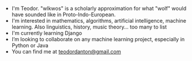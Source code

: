 - I'm Teodor. "wlkwos" is a scholarly approximation for what "wolf" would have sounded like in Proto-Indo-European.
- I'm interested in mathematics, algorithms, artificial intelligence, machine learning. Also linguistics, history, music theory... too many to list
- I'm currently learning Django
- I’m looking to collaborate on any machine learning project, especially in Python or Java
- You can find me at teodordanton@gmail.com

<!---
wlkwos/wlkwos is a ✨ special ✨ repository because its `README.md` (this file) appears on your GitHub profile.
You can click the Preview link to take a look at your changes.
--->
